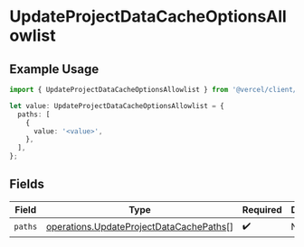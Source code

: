 # UpdateProjectDataCacheOptionsAllowlist

## Example Usage

```typescript
import { UpdateProjectDataCacheOptionsAllowlist } from '@vercel/client/models/operations';

let value: UpdateProjectDataCacheOptionsAllowlist = {
  paths: [
    {
      value: '<value>',
    },
  ],
};
```

## Fields

| Field   | Type                                                                                               | Required           | Description |
| ------- | -------------------------------------------------------------------------------------------------- | ------------------ | ----------- |
| `paths` | [operations.UpdateProjectDataCachePaths](../../models/operations/updateprojectdatacachepaths.md)[] | :heavy_check_mark: | N/A         |
